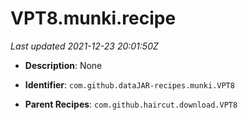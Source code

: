 # VPT8.munki.recipe

_Last updated 2021-12-23 20:01:50Z_

- **Description**: None

- **Identifier**: `com.github.dataJAR-recipes.munki.VPT8`

- **Parent Recipes**: `com.github.haircut.download.VPT8`
